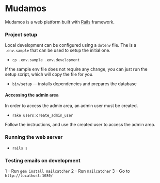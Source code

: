 # Mudamos

Mudamos is a web platform built with [Rails](https://github.com/rails/rails) framework.

### Project setup

Local development can be configured using a `dotenv` file. The is a `.env.sample` that can be used to setup the initial one.

- `cp .env.sample .env.development`

If the sample env file does not require any change, you can just run the setup script, which will copy the file for you.

- `bin/setup` -- installs dependencies and prepares the database

#### Accessing the admin area

In order to access the admin area, an admin user must be created.

- `rake users:create_admin_user`

Follow the instructions, and use the created user to access the admin area.

### Running the web server

- `rails s`

### Testing emails on development

 1 - Run `gem install mailcatcher`
 2 - Run `mailcatcher`
 3 - Go to `http://localhost:1080/`
